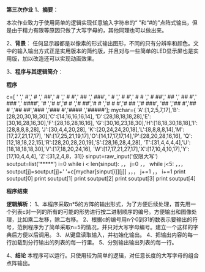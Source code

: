 


**第三次作业**
1、**摘要**：

 本次作业致力于使用简单的逻辑实现任意输入字符串的“ ”和“#的”点阵式输出，但是由于精力有限等原因只做了大写字母的，其他同理也可以做出来。
 
 2、**背景**：
 任何显示器都是以像素的形式输出图形，不同的只有分辨率和颜色。文中的输入输出方式正是实用版本的简约版，并且对与一些简单的LED显示屏也是实用版，加以改造还可以实现动画效果。

3、**程序与其逻辑简介**：
 
 **程序**

 c=[
'     ','    #','   # ','   ##','  #  ','  # #','  ## ','  ###',
' #   ',' #  #',' # # ',' # ##',' ##  ',' ## #',' ### ',' ####',
 '#    ','#   #','#  # ','#  ##','# #  ','# # #','# ## ','# ###',
  '##   ','##  #','## # ','## ##','###  ','### #','#### ','#####'];
mychar={
    'A':[1,2,5,7,17],'B':[28,20,30,18,30],'C':[14,16,16,16,14],
    'D':[28,18,18,18,28],'E':[30,16,28,16,30],'F':[28,16,28,16,16],
    'G':[30,16,23,18,30],'H':[18,18,30,18,18],'I':[28,8,8,8,28],
    'J':[30,4,4,20,28],
    'K':[20,24,24,20,18],'L':[8,8,8,8,14],'M':[17,27,21,17,17],
    'N':[17,25,21,19,17],'O':[14,17,17,17,14],'P':[28,20,28,16,16],
    'Q':[12,18,18,22,15],'R':[28,20,28,20,19],'S':[28,16,28,4,28],
    'T':[31,4,4,4,4],'U':[18,18,18,18,30],'V':[17,18,20,24,16],
    'W':[17,17,21,27,17],'X':[17,10,4,10,17],'Y':[17,10,4,4,4],
    'Z':[31,2,4,8，31]}
sinput=raw_input('仅限大写')
soutput=list('*****')
i=0
while i < len(sinput):
，， j=0
，， while j<5:
，，， soutput[j]=soutput[j]+'  '+c[mychar[sinput[i]][j]]
            ，，，  j+=1
 ，， i+=1
print soutput[0]
print soutput[1]
print soutput[2]
print soutput[3]
print soutput[4]

**程序结束**

**逻辑解析**：
1、本程序采取n*5的方阵的输出形式，为了方便后续处理，首先用一个列表c对一列的所有的可能的形势进行按二进制顺序的编号。方便输出和图像处理，比如乘二左移，除二右移。
2、根据c的编号用n个0到31的数表示要输出的符号，范例程序为了简单采取n=5的情况，并只对大写字母编号。建立一个这样的字典后方便以后调用。
3、从键盘读取输入，并初始化输出。
4、把输出内容的每一行加载到分行输出的列表的每一行里。
5、分别输出输出列表的每一行。

4、**结论**
本程序可以运行。只使用较为简单的逻辑，对任意长度的大写字母的组合点阵输出。


